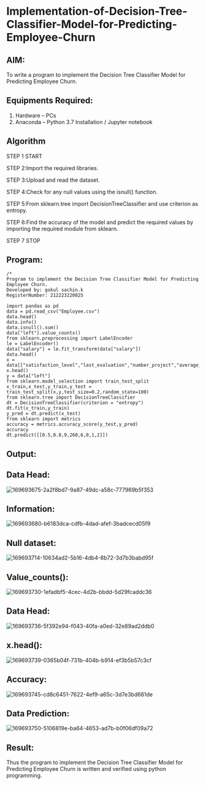 # Implementation-of-Decision-Tree-Classifier-Model-for-Predicting-Employee-Churn

## AIM:
To write a program to implement the Decision Tree Classifier Model for Predicting Employee Churn.

## Equipments Required:
1. Hardware – PCs
2. Anaconda – Python 3.7 Installation / Jupyter notebook

## Algorithm
STEP 1 START

STEP 2:Import the required libraries.

STEP 3:Upload and read the dataset.

STEP 4:Check for any null values using the isnull() function.

STEP 5:From sklearn.tree import DecisionTreeClassifier and use criterion as entropy.

STEP 6:Find the accuracy of the model and predict the required values by importing the required module from sklearn.

STEP 7 STOP
## Program:
```
/*
Program to implement the Decision Tree Classifier Model for Predicting Employee Churn.
Developed by: gokul sachin.k
RegisterNumber: 212223220025
 
import pandas as pd
data = pd.read_csv("Employee.csv")
data.head()
data.info()
data.isnull().sum()
data["left"].value_counts()
from sklearn.preprocessing import LabelEncoder
le = LabelEncoder()
data["salary"] = le.fit_transform(data["salary"])
data.head()
x = data[["satisfaction_level","last_evaluation","number_project","average_montly_hours","time_spend_company","Work_accident","promotion_last_5years","salary"]]
x.head()
y = data["left"]
from sklearn.model_selection import train_test_split
x_train,x_test,y_train,y_test = train_test_split(x,y,test_size=0.2,random_state=100)
from sklearn.tree import DecisionTreeClassifier
dt = DecisionTreeClassifier(criterion = "entropy")
dt.fit(x_train,y_train)
y_pred = dt.predict(x_test)
from sklearn import metrics
accuracy = metrics.accuracy_score(y_test,y_pred)
accuracy
dt.predict([[0.5,0.8,9,260,6,0,1,2]])
```

## Output:
## Data Head:
![169693675-2a2f8bd7-9a87-49dc-a58c-777969b5f353](https://github.com/vksachin2018/Implementation-of-Decision-Tree-Classifier-Model-for-Predicting-Employee-Churn/assets/149366019/6b176c80-138f-46d4-b817-57ab91f33876)
## Information:
![169693680-b6183dca-cdfb-4dad-afef-3badcecd05f9](https://github.com/vksachin2018/Implementation-of-Decision-Tree-Classifier-Model-for-Predicting-Employee-Churn/assets/149366019/70585683-c693-4c14-abd5-53791d29009e)
## Null dataset:
![169693714-10634ad2-5b16-4db4-8b72-3d7b3babd95f](https://github.com/vksachin2018/Implementation-of-Decision-Tree-Classifier-Model-for-Predicting-Employee-Churn/assets/149366019/707f5a65-74c5-4053-9b51-2d6af2cf05e5)
## Value_counts():
![169693730-1efadbf5-4cec-4d2b-bbdd-5d29fcaddc36](https://github.com/vksachin2018/Implementation-of-Decision-Tree-Classifier-Model-for-Predicting-Employee-Churn/assets/149366019/d7642773-1efb-459f-a828-60408ce7f9cd)
## Data Head:
![169693736-5f392e94-f043-40fa-a0ed-32e89ad2ddb0](https://github.com/vksachin2018/Implementation-of-Decision-Tree-Classifier-Model-for-Predicting-Employee-Churn/assets/149366019/2ce60394-d13c-4191-911b-3539d05c9872)
## x.head():
![169693739-0365b04f-731b-404b-b914-ef3b5b57c3cf](https://github.com/vksachin2018/Implementation-of-Decision-Tree-Classifier-Model-for-Predicting-Employee-Churn/assets/149366019/4c9446ac-8490-4d84-86f3-5855b95a62c3)
## Accuracy:
![169693745-cd8c6451-7622-4ef9-a65c-3d7e3bd661de](https://github.com/vksachin2018/Implementation-of-Decision-Tree-Classifier-Model-for-Predicting-Employee-Churn/assets/149366019/87d69401-c96b-4022-95f3-222a9bed1dfc)
## Data Prediction:
![169693750-5106819e-ba64-4653-ad7b-b0f06df09a72](https://github.com/vksachin2018/Implementation-of-Decision-Tree-Classifier-Model-for-Predicting-Employee-Churn/assets/149366019/83f6b910-b5e2-4e2e-b240-ee1dcf65a70e)


## Result:
Thus the program to implement the  Decision Tree Classifier Model for Predicting Employee Churn is written and verified using 
python programming.
